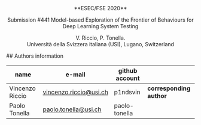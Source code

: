 <center>
**ESEC/FSE 2020**   

Submission #441	
Model-based Exploration of the Frontier of Behaviours for Deep Learning System Testing

V. Riccio, P. Tonella.  
Università della Svizzera italiana (USI), Lugano, Switzerland 
</center>
## Authors information

| name              | e-mail                   | github account   |  |
|-------------------|--------------------------|------------------|-----------------------|
| Vincenzo Riccio   | vincenzo.riccio@usi.ch  | p1ndsvin         |**corresponding author**    |
| Paolo Tonella     | paolo.tonella@usi.ch     | paolo-tonella    |                    |
